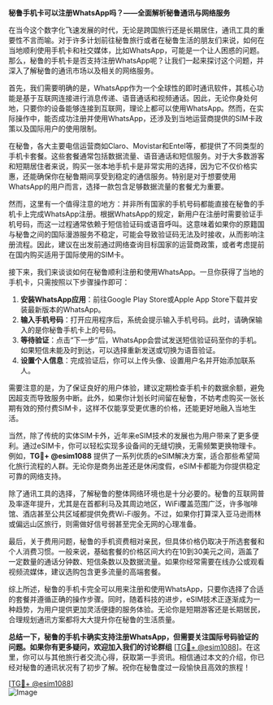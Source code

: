 **秘鲁手机卡可以注册WhatsApp吗？——全面解析秘鲁通讯与网络服务**

在当今这个数字化飞速发展的时代，无论是跨国旅行还是长期居住，通讯工具的重要性不言而喻。对于许多计划前往秘鲁旅行或者在秘鲁生活的朋友们来说，如何在当地顺利使用手机卡和社交媒体，比如WhatsApp，可能是一个让人困惑的问题。那么，秘鲁的手机卡是否支持注册WhatsApp呢？让我们一起来探讨这个问题，并深入了解秘鲁的通讯市场以及相关的网络服务。

首先，我们需要明确的是，WhatsApp作为一个全球性的即时通讯软件，其核心功能是基于互联网连接进行消息传递、语音通话和视频通话。因此，无论你身处何地，只要你的设备能够连接到互联网，理论上都可以使用WhatsApp。然而，在实际操作中，能否成功注册并使用WhatsApp，还涉及到当地运营商提供的SIM卡政策以及国际用户的使用限制。

在秘鲁，各大主要电信运营商如Claro、Movistar和Entel等，都提供了不同类型的手机卡套餐。这些套餐通常包括数据流量、语音通话和短信服务。对于大多数游客和短期居住者来说，购买一张本地手机卡是非常实用的选择，因为它不仅价格实惠，还能确保你在秘鲁期间享受到稳定的通信服务。特别是对于想要使用WhatsApp的用户而言，选择一款包含足够数据流量的套餐尤为重要。

然而，这里有一个值得注意的地方：并非所有国家的手机号码都能直接在秘鲁的手机卡上完成WhatsApp注册。根据WhatsApp的规定，新用户在注册时需要验证手机号码，而这一过程通常依赖于短信验证码或语音呼叫。这意味着如果你的原籍国与秘鲁之间的国际漫游服务不稳定，可能会导致验证码无法及时接收，从而影响注册流程。因此，建议在出发前通过网络查询目标国家的运营商政策，或者考虑提前在国内购买适用于国际使用的SIM卡。

接下来，我们来谈谈如何在秘鲁顺利注册和使用WhatsApp。一旦你获得了当地的手机卡，只需按照以下步骤操作即可：

1. **安装WhatsApp应用**：前往Google Play Store或Apple App Store下载并安装最新版本的WhatsApp。
2. **输入手机号码**：打开应用程序后，系统会提示输入手机号码。此时，请确保输入的是你秘鲁手机卡上的号码。
3. **等待验证**：点击“下一步”后，WhatsApp会尝试发送短信验证码至你的手机。如果短信未能及时到达，可以选择重新发送或切换为语音验证。
4. **设置个人信息**：完成验证后，你可以上传头像、设置用户名并开始添加联系人。

需要注意的是，为了保证良好的用户体验，建议定期检查手机卡的数据余额，避免因超支而导致服务中断。此外，如果你计划长时间留在秘鲁，不妨考虑购买一张长期有效的预付费SIM卡，这样不仅能享受更优惠的价格，还能更好地融入当地生活。

当然，除了传统的实体SIM卡外，近年来eSIM技术的发展也为用户带来了更多便利。通过eSIM卡，你可以轻松实现多设备间的无缝切换，无需频繁更换物理卡。例如，**TG💪+ @esim1088** 提供了一系列优质的eSIM解决方案，适合那些希望简化旅行流程的人群。无论你是商务出差还是休闲度假，eSIM卡都能为你提供稳定可靠的网络支持。

除了通讯工具的选择，了解秘鲁的整体网络环境也是十分必要的。秘鲁的互联网普及率逐年提升，尤其是在首都利马及其周边地区，WiFi覆盖范围广泛，许多咖啡馆、酒店甚至公共区域都提供免费Wi-Fi服务。不过，如果你打算深入亚马逊雨林或偏远山区旅行，则需做好信号弱甚至完全无网的心理准备。

最后，关于费用问题，秘鲁的手机资费相对亲民，但具体价格仍取决于所选套餐和个人消费习惯。一般来说，基础套餐的价格区间大约在10到30美元之间，涵盖了一定数量的通话分钟数、短信条数以及数据流量。如果你经常需要在线办公或观看视频流媒体，建议选购包含更多流量的高端套餐。

综上所述，秘鲁的手机卡完全可以用来注册和使用WhatsApp，只要你选择了合适的套餐并遵循正确的操作步骤。同时，随着科技的进步，eSIM技术正逐渐成为一种趋势，为用户提供更加灵活便捷的服务体验。无论你是短期游客还是长期居民，合理规划通讯方案都将大大提升你在秘鲁的生活质量。

**总结一下，秘鲁的手机卡确实支持注册WhatsApp，但需要关注国际号码验证的问题。如果你有更多疑问，欢迎加入我们的讨论群组** [[TG💪+ @esim1088](https://t.me/s/esim1088)]。在这里，你可以与其他旅行者交流心得，获取第一手资讯。相信通过本文的介绍，你已经对秘鲁的通讯状况有了初步了解。祝你在秘鲁度过一段愉快且高效的旅程！

[[TG💪+ @esim1088](https://t.me/s/esim1088)]  
![Image](https://i.postimg.cc/4NQfJmqS/Snipaste-2025-05-13-00-14-12.png)